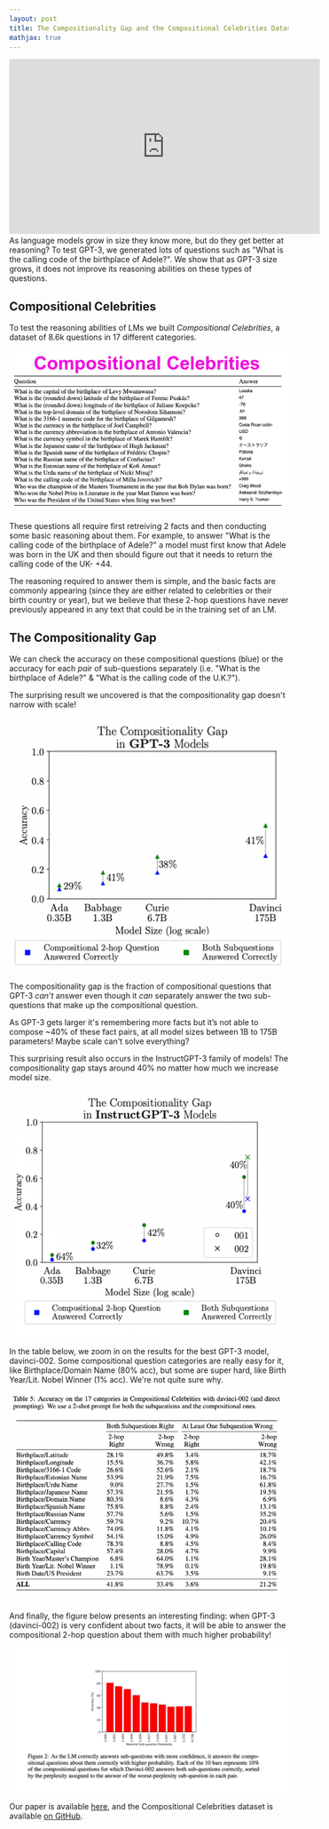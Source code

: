 ```yaml
---
layout: post
title: The Compositionality Gap and the Compositional Celebrities Dataset
mathjax: true
---
```

<iframe width="560" height="315" display=block src="https://www.youtube.com/watch?v=A3GtlwwWDhI" frameborder="0" allow="accelerometer; autoplay; encrypted-media; gyroscope; picture-in-picture" allowfullscreen></iframe>
<br>
As language models grow in size they know more, but do they get better at reasoning? To test GPT-3, we generated lots of questions such as "What is the calling code of the birthplace of Adele?".
We show that as GPT-3 size grows, it does not improve its reasoning abilities on these types of questions.

## Compositional Celebrities

To test the reasoning abilities of LMs we built *Compositional Celebrities*, a dataset of 8.6k questions in 17 different categories. 

<div class="imgcap">
<img src="/images/compositionality_gap/compositional-celebrities.jpg">
</div>

These questions all require first retreiving 2 facts and then conducting some basic reasoning about them. For example, to answer "What is the calling code of the birthplace of Adele?" a model must first know that Adele was born in the UK and then should figure out that it needs to return the calling code of the UK- +44. 

The reasoning required to answer them is simple, and the basic facts are commonly appearing (since they are either related to celebrities or their birth country or year), but we believe that these 2-hop questions have never previously appeared in any text that could be in the training set of an LM.


## The Compositionality Gap

We can check the accuracy on these compositional questions (blue) or the accuracy for each *pair* of sub-questions separately (i.e. "What is the birthplace of Adele?" & "What is the calling code of the U.K.?").

The surprising result we uncovered is that the compositionality gap doesn't narrow with scale!

<div class="imgcap">
<img src="/images/compositionality_gap/gapgpt3.png">
</div>

The compositionality gap is the fraction of compositional questions that GPT-3 *can’t* answer even though it *can* separately answer the two sub-questions that make up the compositional question.

As GPT-3 gets larger it's remembering more facts but it’s not able to compose ~40% of these fact pairs, at all model sizes between 1B to 175B parameters! Maybe scale can't solve everything?

This surprising result also occurs in the InstructGPT-3 family of models! The compositionality gap stays around 40% no matter how much we increase model size.

<div class="imgcap">
<img src="/images/compositionality_gap/gaptgpt3instruct.png">
</div>

In the table below, we zoom in on the results for the best GPT-3 model, davinci-002. Some compositional question categories are really easy for it, like Birthplace/Domain Name (80% acc), but some are super hard, like Birth Year/Lit. Nobel Winner (1% acc). 
We're not quite sure why. 

<div class="imgcap">
<img src="/images/compositionality_gap/accbycat.png">
</div>

And finally, the figure below presents an interesting finding: when GPT-3 (davinci-002) is very confident about two facts, it will be able to answer the compositional 2-hop question about them with much higher probability!

<div class="imgcap">
<img src="/images/compositionality_gap/pplvsacc.jpg">
</div>

Our paper is available [here](https://arxiv.org/abs/2210.03350), and the Compositional Celebrities dataset is available [on GitHub](https://github.com/ofirpress/self-ask/). 
